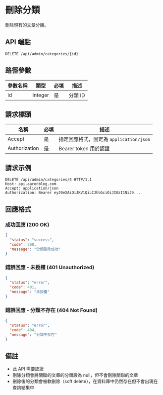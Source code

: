 # 刪除分類

刪除現有的文章分類。

## API 端點

```
DELETE /api/admin/categories/{id}
```

## 路徑參數

| 參數名稱 | 類型    | 必填 | 描述    |
|---------|---------|------|---------|
| id      | Integer | 是   | 分類 ID |

## 請求標頭

| 名稱          | 必填 | 描述                                   |
|---------------|------|--------------------------------------|
| Accept        | 是   | 指定回應格式，固定為 `application/json` |
| Authorization | 是   | Bearer token 用於認證                  |

## 請求示例

```http
DELETE /api/admin/categories/4 HTTP/1.1
Host: api.aaronblog.com
Accept: application/json
Authorization: Bearer eyJ0eXAiOiJKV1QiLCJhbGciOiJIUzI1NiJ9...
```

## 回應格式

### 成功回應 (200 OK)

```json
{
  "status": "success",
  "code": 200,
  "message": "分類刪除成功"
}
```

### 錯誤回應 - 未授權 (401 Unauthorized)

```json
{
  "status": "error",
  "code": 401,
  "message": "未授權"
}
```

### 錯誤回應 - 分類不存在 (404 Not Found)

```json
{
  "status": "error",
  "code": 404,
  "message": "分類不存在"
}
```

## 備註

- 此 API 需要認證
- 刪除分類會將關聯的文章的分類設為 null，但不會刪除關聯的文章
- 刪除後的分類會被軟刪除（soft delete），在資料庫中仍然存在但不會出現在查詢結果中 